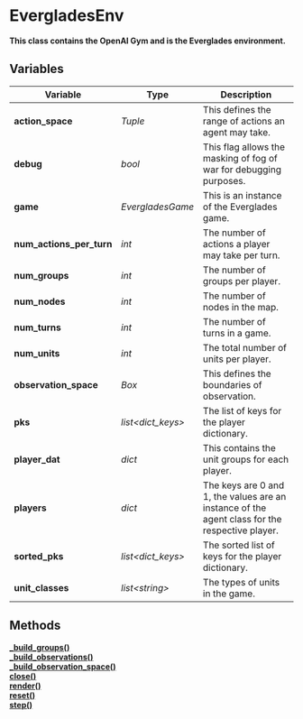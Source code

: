 # EvergladesEnv
**This class contains the OpenAI Gym and is the Everglades environment.**

## Variables
|Variable                   |Type               |                       Description                                                             |
|---------------------------|-------------------|-----------------------------------------------------------------------------------------------|
|**action_space**           |*Tuple*            |This defines the range of actions an agent may take.                                           |
|**debug**                  |*bool*             |This flag allows the masking of fog of war for debugging purposes.                             |
|**game**                   |*EvergladesGame*   |This is an instance of the Everglades game.                                                    |
|**num_actions_per_turn**   |*int*              |The number of actions a player may take per turn.                                              |
|**num_groups**             |*int*              |The number of groups per player.                                                               |
|**num_nodes**              |*int*              |The number of nodes in the map.                                                                |
|**num_turns**              |*int*              |The number of turns in a game.                                                                 |
|**num_units**              |*int*              |The total number of units per player.                                                          |
|**observation_space**      |*Box*              |This defines the boundaries of observation.                                                    |
|**pks**                    |*list<dict_keys>*  |The list of keys for the player dictionary.                                                    |
|**player_dat**             |*dict*             |This contains the unit groups for each player.                                                 |
|**players**                |*dict*             |The keys are 0 and 1, the values are an instance of the agent class for the respective player. |
|**sorted_pks**             |*list<dict_keys>*  |The sorted list of keys for the player dictionary.                                             |
|**unit_classes**           |*list\<string>*    |The types of units in the game.                                                                |

## Methods
[**_build_groups()**](../Methods/_build_groups().md)  
[**_build_observations()**](../Methods/_build_observations().md)  
[**_build_observation_space()**](../Methods/_build_observation_space().md)  
[**close()**](../Methods/close().md)  
[**render()**](../Methods/render().md)  
[**reset()**](../Methods/reset().md)  
[**step()**](../Methods/step().md)  